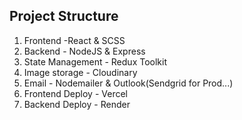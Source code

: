 ## Project Structure
1. Frontend -React & SCSS
2. Backend - NodeJS & Express
3. State Management - Redux Toolkit
4. Image storage - Cloudinary
5. Email - Nodemailer & Outlook(Sendgrid for Prod...)
6. Frontend Deploy - Vercel
7. Backend Deploy - Render

